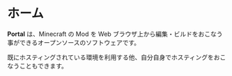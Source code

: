 # ホーム

**Portal** は、Minecraft の Mod を Web ブラウザ上から編集・ビルドをおこなう事ができるオープンソースのソフトウェアです。

既にホスティングされている環境を利用する他、自分自身でホスティングをおこなうこともできます。

